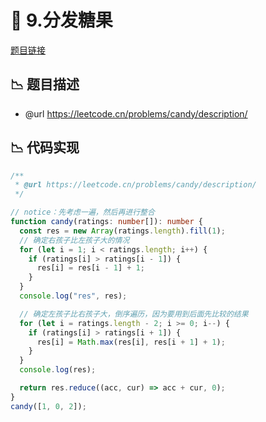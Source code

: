 # 🎯 9.分发糖果

[题目链接](https://leetcode.cn/problems/candy/description/)

## 📉 题目描述
* @url https://leetcode.cn/problems/candy/description/

## 📉 代码实现
```typescript
/**
 * @url https://leetcode.cn/problems/candy/description/
 */

// notice：先考虑一遍，然后再进行整合
function candy(ratings: number[]): number {
  const res = new Array(ratings.length).fill(1);
  // 确定右孩子比左孩子大的情况
  for (let i = 1; i < ratings.length; i++) {
    if (ratings[i] > ratings[i - 1]) {
      res[i] = res[i - 1] + 1;
    }
  }
  console.log("res", res);

  // 确定左孩子比右孩子大，倒序遍历，因为要用到后面先比较的结果
  for (let i = ratings.length - 2; i >= 0; i--) {
    if (ratings[i] > ratings[i + 1]) {
      res[i] = Math.max(res[i], res[i + 1] + 1);
    }
  }
  console.log(res);

  return res.reduce((acc, cur) => acc + cur, 0);
}
candy([1, 0, 2]);

```
